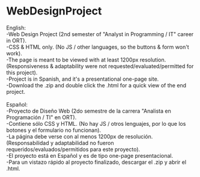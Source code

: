 # WebDesignProject
English:<br />
-Web Design Project (2nd semester of "Analyst in Programming / IT" career in ORT).<br />
-CSS & HTML only. (No JS / other languages, so the buttons & form won't work).<br />
-The page is meant to be viewed with at least 1200px resolution. (Responsiveness & adaptability were not requested/evaluated/permitted for this project).<br />
-Project is in Spanish, and it's a presentational one-page site.<br />
-Download the .zip and double click the .html for a quick view of the end project.<br />
<br />
Español:<br />
-Proyecto de Diseño Web (2do semestre de la carrera "Analista en Programación / TI" en ORT).<br />
-Contiene sólo CSS y HTML. (No hay JS / otros lenguajes, por lo que los botones y el formulario no funcionan).<br />
-La página debe verse con al menos 1200px de resolución. (Responsabilidad y adaptabilidad no fueron requeridos/evaluados/permitidos para este proyecto).<br />
-El proyecto está en Español y es de tipo one-page presentacional.<br />
-Para un vistazo rápido al proyecto finalizado, descargar el .zip y abrir el .html.<br />
